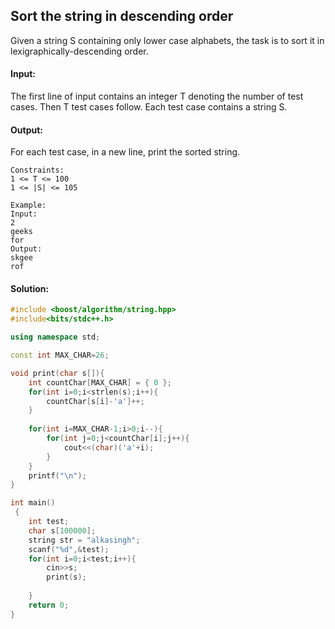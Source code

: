 ## Sort the string in descending order

Given a string S containing only lower case alphabets, the task is to sort it in lexigraphically-descending order.

#### Input:
The first line of input contains an integer T denoting the number of test cases. Then T test cases follow. Each test case contains a string S.

#### Output:
For each test case, in a new line, print the sorted string.
```
Constraints:
1 <= T <= 100
1 <= |S| <= 105

Example:
Input:
2
geeks
for
Output:
skgee
rof
```
#### Solution:
```C++
#include <boost/algorithm/string.hpp> 
#include<bits/stdc++.h>

using namespace std;

const int MAX_CHAR=26;

void print(char s[]){
    int countChar[MAX_CHAR] = { 0 };
    for(int i=0;i<strlen(s);i++){
        countChar[s[i]-'a']++;
    }
    
    for(int i=MAX_CHAR-1;i>0;i--){
        for(int j=0;j<countChar[i];j++){
            cout<<(char)('a'+i);
        }
    }
    printf("\n");
}

int main()
 {
	int test;
	char s[100000];
	string str = "alkasingh";
	scanf("%d",&test);
	for(int i=0;i<test;i++){
	    cin>>s;
	    print(s);
	    
	}
	return 0;
}
```

